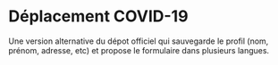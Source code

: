 # Déplacement COVID-19

Une version alternative du dépot officiel qui sauvegarde le profil (nom, prénom, adresse, etc) et propose le formulaire dans plusieurs langues.


